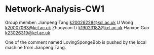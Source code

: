 # Network-Analysis-CW1
Group member:
Jianpeng Tang k20026228@kcl.ac.uk
U Wong k20007063@kcl.ac.uk
Zhuoyuan Li k19023182@kcl.ac.uk
Hanxue Guo k23026319@kcl.ac.uk

One of the comment named LovingSpongeBob is pushed by the local machine from Jianpeng Tang.
